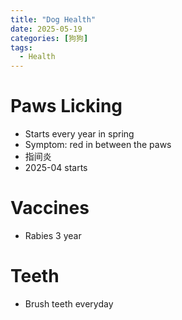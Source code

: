 ```yaml
---
title: "Dog Health"
date: 2025-05-19
categories: [狗狗]
tags:
  - Health
---
```


# Paws Licking
- Starts every year in spring
- Symptom: red in between the paws
- 指间炎
- 2025-04 starts

# Vaccines
- Rabies 3 year

# Teeth
- Brush teeth everyday


